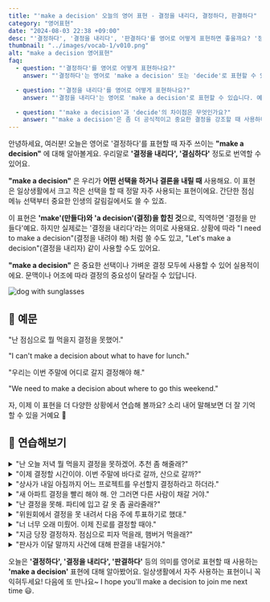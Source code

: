 ```yaml
---
title: "'make a decision' 오늘의 영어 표현 - 결정을 내리다, 결정하다, 판결하다"
category: "영어표현"
date: "2024-08-03 22:38 +09:00"
desc: "'결정하다', '결정을 내리다', '판결하다'를 영어로 어떻게 표현하면 좋을까요? '점심 메뉴를 결정했어요', '우리의 미래에 대해 중요한 결정을 내려야 해요' 등을 영어로 표현하는 법을 배워봅시다. 다양한 예문을 통해서 연습하고 본인의 표현으로 만들어 보세요."
thumbnail: "../images/vocab-1/v010.png"
alt: "make a decision 영어표현"
faq:
  - question: "'결정하다'를 영어로 어떻게 표현하나요?"
    answer: "'결정하다'는 영어로 'make a decision' 또는 'decide'로 표현할 수 있습니다. 예를 들어, '점심 메뉴를 결정했어요'는 'I made a decision about lunch' 또는 'I decided on lunch'로 말할 수 있습니다."

  - question: "'결정을 내리다'를 영어로 어떻게 표현하나요?"
    answer: "'결정을 내리다'는 영어로 'make a decision'로 표현할 수 있습니다. 예를 들어, '어려운 결정을 내려야 해요'는 'I have to make a difficult decision'로 말할 수 있습니다."

  - question: "'make a decision'과 'decide'의 차이점은 무엇인가요?"
    answer: "'make a decision'은 좀 더 공식적이고 중요한 결정을 강조할 때 사용하며, 결정 과정을 함께 나타냅니다. 반면 'decide'는 일상적이고 간단한 결정을 표현할 때 더 자주 사용합니다. 예를 들어, '우리의 미래에 대해 중요한 결정을 내려야 해요'는 'We need to make a decision about our future'로 표현하는 것이 적절합니다."
---
```


안녕하세요, 여러분! 오늘은 영어로 '결정하다'를 표현할 때 자주 쓰이는 **"make a decision"** 에 대해 알아볼게요. 우리말로 **'결정을 내리다', '결심하다'** 정도로 번역할 수 있어요.

**"make a decision"** 은 우리가 **어떤 선택을 하거나 결론을 내릴 때** 사용해요. 이 표현은 일상생활에서 크고 작은 선택을 할 때 정말 자주 사용되는 표현이에요. 간단한 점심 메뉴 선택부터 중요한 인생의 갈림길에서도 쓸 수 있죠.

이 표현은 **'make'(만들다)와 'a decision'(결정)을 합친 것**으로, 직역하면 '결정을 만들다'예요. 하지만 실제로는 '결정을 내리다'라는 의미로 사용돼요. 상황에 따라 "I need to make a decision"(결정을 내려야 해) 처럼 쓸 수도 있고, "Let's make a decision"(결정을 내리자) 같이 사용할 수도 있어요.

**"make a decision"** 은 중요한 선택이나 가벼운 결정 모두에 사용할 수 있어 실용적이에요. 문맥이나 어조에 따라 결정의 중요성이 달라질 수 있답니다.

![dog with sunglasses](../images/vocab-1/v010-1.avif)

## 📖 예문

"난 점심으로 뭘 먹을지 결정을 못했어."

"I can't make a decision about what to have for lunch."

"우리는 이번 주말에 어디로 갈지 결정해야 해."

"We need to make a decision about where to go this weekend."

자, 이제 이 표현을 더 다양한 상황에서 연습해 볼까요? 소리 내어 말해보면 더 잘 기억할 수 있을 거예요 🚀

## 💬 연습해보기

<details>
<summary>"난 오늘 저녁 뭘 먹을지 결정을 못하겠어. 추천 좀 해줄래?"</summary>
<span>"I can't make a decision about what to have for dinner tonight. Any suggestions?"</span>
</details>

<details>
<summary>"이제 결정할 시간이야. 이번 주말에 바다로 갈까, 산으로 갈까?"</summary>
<span>"It's time to make a decision - are we going to the beach or the mountains this weekend?"</span>
</details>

<details>
<summary>"상사가 내일 아침까지 어느 프로젝트를 우선할지 결정하라고 하더라."</summary>
<span>"My boss told me to make a decision about which project to prioritize by tomorrow morning."</span>
</details>

<details>
<summary>"새 아파트 결정을 빨리 해야 해. 안 그러면 다른 사람이 채갈 거야."</summary>
<span>"We need to make a decision on the new apartment soon, or someone else will snatch it up."</span>
</details>

<details>
<summary>"난 결정을 못해. 파티에 입고 갈 옷 좀 골라줄래?"</summary>
<span>"I'm terrible at making decisions. Can you help me choose an outfit for the party?"</span>
</details>

<details>
<summary>"위원회에서 결정을 못 내려서 다음 주에 투표하기로 했대."</summary>
<span>"The committee couldn't make a decision, so they're going to vote on it next week."</span>
</details>

<details>
<summary>"너 너무 오래 미뤘어. 이제 진로를 결정할 때야."</summary>
<span>"You've been putting this off for too long. It's time to make a decision about your career path."</span>
</details>

<details>
<summary>"지금 당장 결정하자. 점심으로 피자 먹을래, 햄버거 먹을래?"</summary>
<span>"Let's make a decision right now - pizza or burgers for lunch?"</span>
</details>

<details>
<summary>"판사가 이달 말까지 사건에 대해 판결을 내릴거야."</summary>
<span>"The judge will make a decision on the case by the end of the month."</span>
</details>

오늘은 **'결정하다', '결정을 내리다', '판결하다'** 등의 의미를 영어로 표현할 때 사용하는 **'make a decision'** 표현에 대해 알아봤어요. 일상생활에서 자주 사용하는 표현이니 꼭 익혀두세요! 다음에 또 만나요~ I hope you'll make a decision to join me next time 😃.
